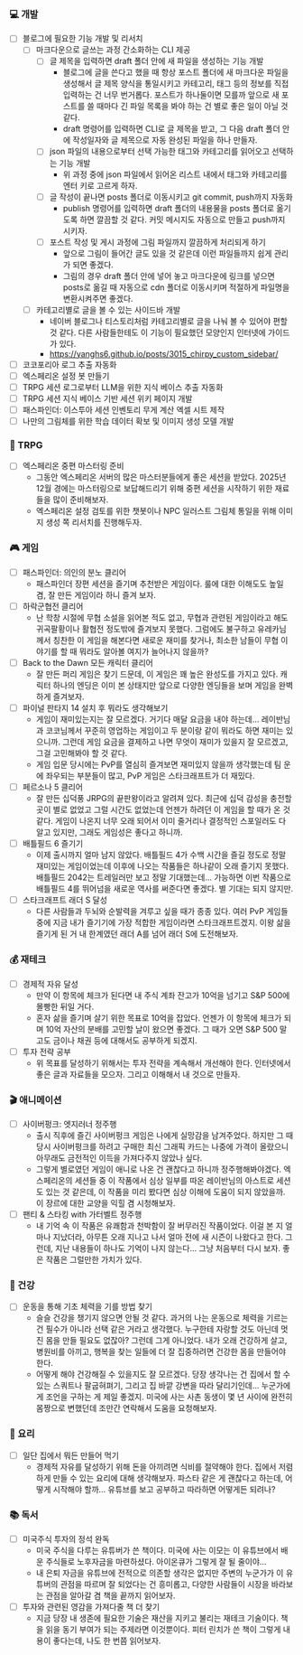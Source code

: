 ### 💻 개발
- [ ] 블로그에 필요한 기능 개발 및 리서치
  - [ ] 마크다운으로 글쓰는 과정 간소화하는 CLI 제공
    - [ ] 글 제목을 입력하면 draft 폴더 안에 새 파일을 생성하는 기능 개발
      - 블로그에 글을 쓴다고 했을 때 항상 포스트 폴더에 새 마크다운 파일을 생성해서 글 제목 양식을 통일시키고 카테고리, 태그 등의 정보를 직접 입력하는 건 너무 번거롭다. 포스트가 하나둘이면 모를까 앞으로 새 포스트를 쓸 때마다 긴 파일 목록을 봐야 하는 건 별로 좋은 일이 아닐 것 같다.
      - draft 명령어를 입력하면 CLI로 글 제목을 받고, 그 다음 draft 폴더 안에 작성일자와 글 제목으로 자동 완성된 파일을 하나 만들자.
    - [ ] json 파일의 내용으로부터 선택 가능한 태그와 카테고리를 읽어오고 선택하는 기능 개발
      - 위 과정 중에 json 파일에서 읽어온 리스트 내에서 태그와 카테고리를 엔터 키로 고르게 하자. 
    - [ ] 글 작성이 끝나면 posts 폴더로 이동시키고 git commit, push까지 자동화
      -  publish 명령어를 입력하면 draft 폴더의 내용물을 posts 폴더로 옮기도록 하면 깔끔할 것 같다. 커밋 메시지도 자동으로 만들고 push까지 시키자. 
    - [ ] 포스트 작성 및 게시 과정에 그림 파일까지 깔끔하게 처리되게 하기
      - 앞으로 그림이 들어간 글도 있을 것 같은데 이런 파일들까지 쉽게 관리가 되면 좋겠다.
      - 그림의 경우 draft 폴더 안에 넣어 놓고 마크다운에 링크를 넣으면 posts로 옮길 때 자동으로 cdn 폴더로 이동시키며 적절하게 파일명을 변환시켜주면 좋겠다.
  - [ ] 카테고리별로 글을 볼 수 있는 사이드바 개발
    - 네이버 블로그나 티스토리처럼 카테고리별로 글을 나눠 볼 수 있어야 편할 것 같다. 다른 사람들한테도 이 기능이 필요했던 모양인지 인터넷에 가이드가 있다.
    - https://yanghs6.github.io/posts/3015_chirpy_custom_sidebar/
- [ ] 코코포리아 로그 추출 자동화
- [ ] 엑스페리온 설정 봇 만들기
- [ ] TRPG 세션 로그로부터 LLM을 위한 지식 베이스 추출 자동화
- [ ] TRPG 세션 지식 베이스 기반 세션 위키 페이지 개발
- [ ] 패스파인더: 이스투아 세션 인벤토리 무게 계산 엑셀 시트 제작
- [ ] 나만의 그림체를 위한 학습 데이터 확보 및 이미지 생성 모델 개발

### 🎲 TRPG
- [ ] 엑스페리온 중편 마스터링 준비
  - 그동안 엑스페리온 서버의 많은 마스터분들에게 좋은 세션을 받았다. 2025년 12월 경에는 마스터링으로 보답해드리기 위해 중편 세션을 시작하기 위한 재료들을 많이 준비해보자.
  - 엑스페리온 설정 검토를 위한 챗봇이나 NPC 일러스트 그림체 통일을 위해 이미지 생성 쪽 리서치를 진행해두자.

### 🎮 게임
- [ ] 패스파인더: 의인의 분노 클리어
  - 패스파인더 장편 세션을 즐기며 추천받은 게임이다. 룰에 대한 이해도도 높일 겸, 잘 만든 게임이라 하니 즐겨 보자.
- [ ] 하락군협전 클리어
  - 난 학창 시절에 무협 소설을 읽어본 적도 없고, 무협과 관련된 게임이라고 해도 귀곡팔황이나 활협전 정도밖에 즐겨보지 못했다. 그럼에도 불구하고 유레카님께서 칭찬한 이 게임을 해본다면 새로운 재미를 찾거나, 최소한 남들이 무협 이야기를 할 때 뭐라도 알아볼 여지가 늘어나지 않을까?
- [ ] Back to the Dawn 모든 캐릭터 클리어
  - 잘 만든 퍼리 게임은 찾기 드문데, 이 게임은 꽤 높은 완성도를 가지고 있다. 캐릭터 하나의 엔딩은 이미 본 상태지만 앞으로 다양한 엔딩들을 보며 게임을 완벽하게 즐겨보자.
- [ ] 파이널 판타지 14 설치 후 뭐라도 생각해보기
  - 게임이 재미있는지는 잘 모르겠다. 거기다 매달 요금을 내야 하는데... 레이반님과 코코님께서 꾸준히 영업하는 게임이고 두 분이랑 같이 뭐라도 하면 재미는 있으니까. 그런데 게임 요금을 결제하고 나면 무엇이 재미가 있을지 잘 모르겠고, 그걸 고민해봐야 할 것 같다.
  - 게임 입문 당시에는 PvP를 열심히 즐겨보면 재미있지 않을까 생각했는데 팀 운에 좌우되는 부분들이 많고, PvP 게임은 스타크래프트가 더 재밌다.
- [ ] 페르소나 5 클리어
  - 잘 만든 십덕풍 JRPG의 끝판왕이라고 알려져 있다. 최근에 십덕 감성을 충전할 곳이 별로 없었고 그럴 시간도 없었는데 언젠가 하려던 이 게임을 할 때가 온 것 같다. 게임이 나온지 너무 오래 되어서 이미 줄거리나 결정적인 스포일러도 다 알고 있지만, 그래도 게임성은 좋다고 하니까.
- [ ] 배틀필드 6 즐기기
  - 이제 출시까지 얼마 남지 않았다. 배틀필드 4가 수백 시간을 즐길 정도로 정말 재미있는 게임이었는데 이후에 나오는 작품들은 하나같이 오래 즐기지 못했다. 배틀필드 2042는 트레일러만 보고 정말 기대했는데... 가능하면 이번 작품으로 배틀필드 4를 뛰어넘을 새로운 역사를 써준다면 좋겠다. 별 기대는 되지 않지만.
- [ ] 스타크래프트 래더 S 달성
  - 다른 사람들과 두뇌와 순발력을 겨루고 싶을 때가 종종 있다. 여러 PvP 게임들 중에 지금 내가 즐기기에 가장 적합한 게임이라면 스타크래프트겠지. 이왕 삶을 즐기게 된 거 내 한계였던 래더 A를 넘어 래더 S에 도전해보자.

### 💰 재테크
- [ ] 경제적 자유 달성
  - 만약 이 항목에 체크가 된다면 내 주식 계좌 잔고가 10억을 넘기고 S&P 500에 몰빵한 뒤일 거다.
  - 혼자 삶을 즐기며 살기 위한 목표로 10억을 잡았다. 언젠가 이 항목에 체크가 되며 10억 자산의 분배를 고민할 날이 왔으면 좋겠다. 그 때가 오면 S&P 500 말고도 금이나 채권 등에 대해서도 공부하게 되겠지.
- [ ] 투자 전략 공부
  - 위 목표를 달성하기 위해서는 투자 전략을 계속해서 개선해야 한다. 인터넷에서 좋은 글과 자료들을 모으자. 그리고 이해해서 내 것으로 만들자.

### 🎬 애니메이션
- [ ] 사이버펑크: 엣지러너 정주행
  - 출시 직후에 즐긴 사이버펑크 게임은 나에게 실망감을 남겨주었다. 하지만 그 때 당시 사이버펑크를 하려고 구매한 최신 그래픽 카드는 나중에 가격이 올랐으니 아무래도 금전적인 이득을 가져다주지 않았나 싶다.
  - 그렇게 별로였던 게임이 애니로 나온 건 괜찮다고 하니까 정주행해봐야겠다. 엑스페리온의 세션들 중 이 작품에서 심상 일부를 따온 레이반님의 아스트로 세션도 있는 것 같은데, 이 작품을 미리 봤다면 심상 이해에 도움이 되지 않았을까. 이 장르에 대한 교양을 익힐 겸 시청해보자.
- [ ] 팬티 & 스타킹 with 가터벨트 정주행
  - 내 기억 속 이 작품은 유쾌함과 천박함이 잘 버무러진 작품이었다. 이걸 본 지 얼마나 지났더라, 아무튼 오래 지나고 나서 얼마 전에 새 시즌이 나왔다고 한다. 그런데, 지난 내용들이 하나도 기억이 나지 않는다... 그냥 처음부터 다시 보자. 좋은 작품은 그럴만한 가치가 있다.

### 💪 건강
- [ ] 운동을 통해 기초 체력을 기를 방법 찾기
  - 슬슬 건강을 챙기지 않으면 안될 것 같다. 과거의 나는 운동으로 체력을 기르는 건 필수가 아니라 선택 같은 거라고 생각했다. 누구한테 자랑할 것도 아닌데 멋진 몸을 만들 필요도 없잖아? 그런데 그게 아니었다. 내가 오래 건강하게 살고, 병원비를 아끼고, 행복을 찾는 일들에 더 잘 집중하려면 건강한 몸을 만들어야 한다.
  - 어떻게 해야 건강해질 수 있을지도 잘 모르겠다. 당장 생각나는 건 집에서 할 수 있는 스쿼트나 팔굽혀펴기, 그리고 집 바깥 강변을 따라 달리기인데... 누군가에게 조언을 구하는 게 제일 좋겠지. 미국에 사는 사촌 동생이 몇 년 사이에 완전히 몸짱으로 변했던데 조만간 연락해서 도움을 요청해보자.

### 🍳 요리
- [ ] 일단 집에서 뭐든 만들어 먹기
  - 경제적 자유를 달성하기 위해 돈을 아끼려면 식비를 절약해야 한다. 집에서 저렴하게 만들 수 있는 요리에 대해 생각해보자. 파스타 같은 게 괜찮다고 하는데, 어떻게 시작해야 할까... 유튜브를 보고 공부하고 따라하면 어떻게든 되려나?

### 📚 독서
- [ ] 미국주식 투자의 정석 완독
  - 미국 주식을 다루는 유튜버가 쓴 책이다. 미국에 사는 이모는 이 유튜브에서 배운 주식들로 노후자금을 마련하셨다. 아이온큐가 그렇게 잘 될 줄이야...
  - 내 은퇴 자금을 유튜브에 전적으로 의존할 생각은 없지만 주변의 누군가가 이 유튜버의 관점을 따르며 잘 되었다는 건 흥미롭고, 다양한 사람들이 시장을 바라보는 관점을 알아갈 겸 책을 끝까지 읽어보자.
- [ ] 투자와 관련된 영감을 가져다줄 책 더 찾기
  - 지금 당장 내 생존에 필요한 기술은 재산을 지키고 불리는 재테크 기술이다. 책을 읽을 동기 부여가 되는 주제라면 이것뿐이다. 피터 린치가 쓴 책이 그렇게 내용이 좋다는데, 나도 한 번쯤 읽어보자.
